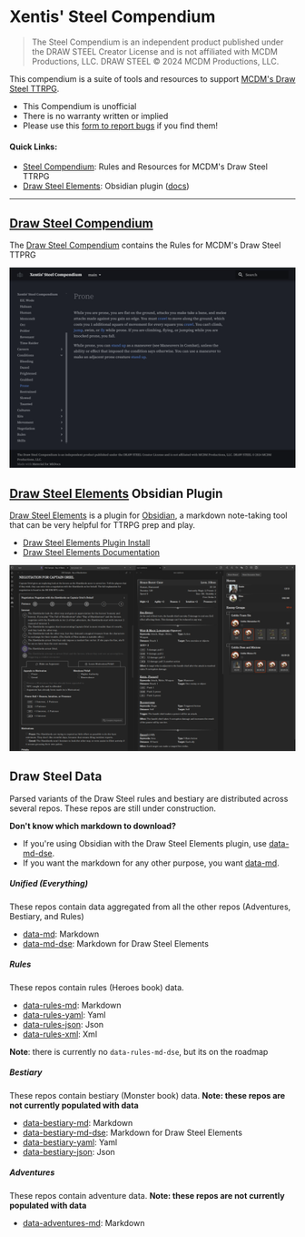 # Xentis' Steel Compendium

> The Steel Compendium is an independent product published under the DRAW STEEL Creator License and is not affiliated with MCDM Productions, LLC. DRAW STEEL © 2024 MCDM Productions, LLC.

This compendium is a suite of tools and resources to support 
[MCDM's Draw Steel TTRPG](https://www.backerkit.com/c/projects/mcdm-productions/mcdm-rpg).

- This Compendium is unofficial
- There is no warranty written or implied
- Please use this [form to report bugs](https://docs.google.com/forms/d/e/1FAIpQLSc6m-pZ0NLt2EArE-Tcxr-XbAPMyhu40ANHJKtyRvvwBd2LSw/viewform?usp=sharing&ouid=105036387964900154878) if you find them!

#### Quick Links:

- [Steel Compendium](./compendium): Rules and Resources for MCDM's Draw Steel TTRPG
- [Draw Steel Elements](https://obsidian.md/plugins?id=draw-steel-elements): Obsidian plugin ([docs](https://steelcompendium.io/draw-steel-elements/))

---

## [Draw Steel Compendium](./compendium)

The [Draw Steel Compendium](./compendium) contains the Rules for MCDM's Draw Steel TTPRG

![compendium.png](Media/compendium.png)


## [Draw Steel Elements](https://steelcompendium.io/draw-steel-elements/) Obsidian Plugin

[Draw Steel Elements](https://steelcompendium.io/draw-steel-elements/) is a plugin for [Obsidian](https://obsidian.md/), a markdown note-taking tool that can be very helpful for TTRPG prep and play.

- [Draw Steel Elements Plugin Install](https://obsidian.md/plugins?id=draw-steel-elements)
- [Draw Steel Elements Documentation](https://steelcompendium.io/draw-steel-elements/)

![elements screenshot](Media/elements.png)


## Draw Steel Data

Parsed variants of the Draw Steel rules and bestiary are distributed across several repos.  These repos are still under 
construction.

**Don't know which markdown to download?**

- If you're using Obsidian with the Draw Steel Elements plugin, use [data-md-dse](https://github.com/SteelCompendium/data-md-dse).
- If you want the markdown for any other purpose, you want [data-md](https://github.com/SteelCompendium/data-md).

##### Unified (Everything)

These repos contain data aggregated from all the other repos (Adventures, Bestiary, and Rules)

- [data-md](https://github.com/SteelCompendium/data-md): Markdown 
- [data-md-dse](https://github.com/SteelCompendium/data-md-dse): Markdown for Draw Steel Elements

##### Rules

These repos contain rules (Heroes book) data.

- [data-rules-md](https://github.com/SteelCompendium/data-rules-md): Markdown
- [data-rules-yaml](https://github.com/SteelCompendium/data-rules-yaml): Yaml
- [data-rules-json](https://github.com/SteelCompendium/data-rules-json): Json
- [data-rules-xml](https://github.com/SteelCompendium/data-rules-xml): Xml

**Note**: there is currently no `data-rules-md-dse`, but its on the roadmap

##### Bestiary

These repos contain bestiary (Monster book) data.  **Note: these repos are not currently populated with data**

- [data-bestiary-md](https://github.com/SteelCompendium/data-bestiary-md): Markdown
- [data-bestiary-md-dse](https://github.com/SteelCompendium/data-bestiary-md-dse): Markdown for Draw Steel Elements
- [data-bestiary-yaml](https://github.com/SteelCompendium/data-bestiary-yaml): Yaml
- [data-bestiary-json](https://github.com/SteelCompendium/data-bestiary-json): Json

##### Adventures

These repos contain adventure data.  **Note: these repos are not currently populated with data**

- [data-adventures-md](https://github.com/SteelCompendium/data-adventures-md): Markdown

